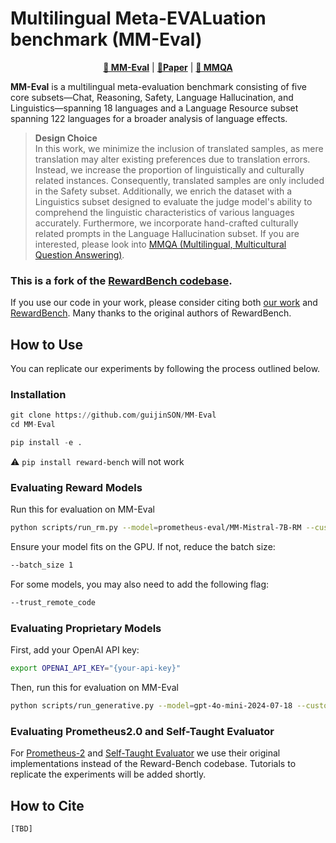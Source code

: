 # Multilingual Meta-EVALuation benchmark (MM-Eval)



<p align="center">
<b><a href="https://huggingface.co/datasets/prometheus-eval/MM-Eval">🤗 MM-Eval</a></b>
|
<b><a href="https://arxiv.org/abs/2410.15522">📄Paper</a></b>
|
<b><a href="https://huggingface.co/datasets/prometheus-eval/MMQA">🤗 MMQA</a></b>
</p>

**MM-Eval** is a multilingual meta-evaluation benchmark consisting of five core subsets—Chat, Reasoning, Safety, Language Hallucination, and Linguistics—spanning 18 languages and a Language Resource subset spanning 122 languages for a broader analysis of language effects. 

> **Design Choice**  
> In this work, we minimize the inclusion of translated samples, as mere translation may alter existing preferences due to translation errors. Instead, we increase the proportion of linguistically and culturally related instances. Consequently, translated samples are only included in the Safety subset. Additionally, we enrich the dataset with a Linguistics subset designed to evaluate the judge model's ability to comprehend the linguistic characteristics of various languages accurately. Furthermore, we incorporate hand-crafted culturally related prompts in the Language Hallucination subset. If you are interested, please look into [MMQA (Multilingual, Multicultural Question Answering)](https://huggingface.co/datasets/prometheus-eval/MMQA).

### This is a fork of the [RewardBench codebase](https://github.com/allenai/reward-bench).
If you use our code in your work, please consider citing both [our work](https://arxiv.org/abs/2410.15522) and [RewardBench](https://arxiv.org/abs/2403.13787). Many thanks to the original authors of RewardBench. 

## How to Use
You can replicate our experiments by following the process outlined below.

### Installation
```python
git clone https://github.com/guijinSON/MM-Eval
cd MM-Eval

pip install -e .
```
:warning: `pip install reward-bench` will not work

### Evaluating Reward Models
Run this for evaluation on MM-Eval
```bash
python scripts/run_rm.py --model=prometheus-eval/MM-Mistral-7B-RM --custom_dataset_path prometheus-eval/MM-Eval
```
Ensure your model fits on the GPU. If not, reduce the batch size:

```bash
--batch_size 1
```

For some models, you may also need to add the following flag:

```bash
--trust_remote_code
```

### Evaluating Proprietary Models
First, add your OpenAI API key:
```bash
export OPENAI_API_KEY="{your-api-key}"
```
Then, run this for evaluation on MM-Eval
```bash
python scripts/run_generative.py --model=gpt-4o-mini-2024-07-18 --custom_dataset_path prometheus-eval/MM-Eval
```

### Evaluating Prometheus2.0 and Self-Taught Evaluator
For [Prometheus-2](https://huggingface.co/prometheus-eval/prometheus-7b-v2.0) and [Self-Taught Evaluator](https://huggingface.co/facebook/Self-taught-evaluator-llama3.1-70B) we use their original implementations instead of the Reward-Bench codebase. Tutorials to replicate the experiments will be added shortly.

## How to Cite
```
[TBD]
```
